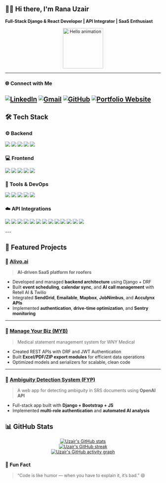 ## 🧑‍💻 Hi there, I'm **Rana Uzair**  
**Full-Stack Django & React Developer | API Integrator | SaaS Enthusiast**

<p align="center">
<img src="https://media.giphy.com/media/1fhj2FW0661V3Nb2Me/giphy.gif" width="130" alt="Hello animation">
</p>

---
### 🌐 Connect with Me
[![LinkedIn](https://img.shields.io/badge/LinkedIn-0077B5?style=for-the-badge&logo=linkedin&logoColor=white)](https://pk.linkedin.com/in/rana-uzair-983773279) 
[![Gmail](https://img.shields.io/badge/Email-D14836?style=for-the-badge&logo=gmail&logoColor=white)](mailto:ranauzair686@gmail.com)
[![GitHub](https://img.shields.io/badge/GitHub-171515?style=for-the-badge&logo=github&logoColor=white)](https://github.com/Ranauzair686)
[![Portfolio Website](https://img.shields.io/badge/Portfolio%20Website-00bcd4?style=for-the-badge&logo=google-chrome&logoColor=white)](https://ranauzair.netlify.app/)
---

## 🛠️ Tech Stack

### ⚙️ Backend
<p>
<img src="https://img.shields.io/badge/Python-3776AB?style=for-the-badge&logo=python&logoColor=white" />
<img src="https://img.shields.io/badge/Django-092E20?style=for-the-badge&logo=django&logoColor=white" />
<img src="https://img.shields.io/badge/DRF-ff1709?style=for-the-badge&logo=django&logoColor=white" />
<img src="https://img.shields.io/badge/MySQL-005C84?style=for-the-badge&logo=mysql&logoColor=white" />
<img src="https://img.shields.io/badge/SQLite-003B57?style=for-the-badge&logo=sqlite&logoColor=white" />
</p>

### 💻 Frontend
<p>
<img src="https://img.shields.io/badge/React-20232A?style=for-the-badge&logo=react&logoColor=61DAFB" />
<img src="https://img.shields.io/badge/JavaScript-F7DF1E?style=for-the-badge&logo=javascript&logoColor=000" />
<img src="https://img.shields.io/badge/HTML5-E34F26?style=for-the-badge&logo=html5&logoColor=white" />
<img src="https://img.shields.io/badge/CSS3-1572B6?style=for-the-badge&logo=css3&logoColor=white" />
<img src="https://img.shields.io/badge/Bootstrap-563D7C?style=for-the-badge&logo=bootstrap&logoColor=white" />
</p>

### 🧩 Tools & DevOps
<p>
<img src="https://img.shields.io/badge/Git-F05032?style=for-the-badge&logo=git&logoColor=white" />
<img src="https://img.shields.io/badge/GitHub-171515?style=for-the-badge&logo=github&logoColor=white" />
<img src="https://img.shields.io/badge/Docker-2CA5E0?style=for-the-badge&logo=docker&logoColor=white" />
<img src="https://img.shields.io/badge/Sentry-362D59?style=for-the-badge&logo=sentry&logoColor=white" />
<img src="https://img.shields.io/badge/Postman-FF6C37?style=for-the-badge&logo=postman&logoColor=white" />
</p>

### ☁️ API Integrations
<p>
<img src="https://img.shields.io/badge/Google%20Calendar-4285F4?style=for-the-badge&logo=google-calendar&logoColor=white" />
<img src="https://img.shields.io/badge/Microsoft%20Calendar-0078D4?style=for-the-badge&logo=microsoft-outlook&logoColor=white" />
<img src="https://img.shields.io/badge/Mapbox-000000?style=for-the-badge&logo=mapbox&logoColor=white" />
<img src="https://img.shields.io/badge/Acculynx-FFB400?style=for-the-badge&logo=roofing&logoColor=white" />
<img src="https://img.shields.io/badge/JobNimbus-1D4ED8?style=for-the-badge&logo=cloud&logoColor=white" />
<img src="https://img.shields.io/badge/Housecall%20Pro-2E8B57?style=for-the-badge&logo=homeadvisor&logoColor=white" />
<img src="https://img.shields.io/badge/Smarty-FF6F00?style=for-the-badge&logo=smartthings&logoColor=white" />
<img src="https://img.shields.io/badge/SendGrid-0085CA?style=for-the-badge&logo=sendgrid&logoColor=white" />
<img src="https://img.shields.io/badge/Emailable-009688?style=for-the-badge&logo=email&logoColor=white" />
<img src="https://img.shields.io/badge/Twilio-F22F46?style=for-the-badge&logo=twilio&logoColor=white" />
<img src="https://img.shields.io/badge/Retell%20AI-7E57C2?style=for-the-badge&logo=openai&logoColor=white" />
<img src="https://img.shields.io/badge/OpenAI-412991?style=for-the-badge&logo=openai&logoColor=white" />
<img src="https://img.shields.io/badge/Sentry-362D59?style=for-the-badge&logo=sentry&logoColor=white" />
</p>
---

## 🧠 Featured Projects

### 🔹 [Alivo.ai](http://alivo.ai)
> **AI-driven SaaS platform for roofers**

- Developed and managed **backend architecture** using Django + DRF  
- Built **event scheduling**, **calendar sync**, and **AI call management** with Retell AI & Twilio  
- Integrated **SendGrid**, **Emailable**, **Mapbox**, **JobNimbus**, and **Acculynx APIs**  
- Implemented **authentication**, **drive-time optimization**, and **Sentry monitoring**

---

### 🔹 [Manage Your Biz (MYB)](https://github.com/Ranauzair686)
> Medical statement management system for WNY Medical

- Created REST APIs with DRF and JWT Authentication  
- Built **Excel/PDF/ZIP export modules** for efficient data operations  
- Optimized models and serializers for scalable, clean code  

---

### 🔹 [Ambiguity Detection System (FYP)](https://github.com/Ranauzair686/FYP)
> A web app for detecting ambiguity in SRS documents using **OpenAI API**

- Full-stack app built with **Django + Bootstrap + JS**  
- Implemented **multi-role authentication** and **automated AI analysis**

## 📊 GitHub Stats

<p align="center">
  <a href="https://github.com/Ranauzair686">
    <img src="https://github-readme-stats.vercel.app/api?username=Ranauzair686&show_icons=true&theme=material-palenight&hide_rank=true" alt="Uzair's GitHub stats" />
  </a>
  <br/>
  <a href="https://github.com/Ranauzair686">
    <img src="https://github-readme-streak-stats.herokuapp.com?user=Ranauzair686&theme=material-palenight" alt="Uzair's GitHub streak" />
  </a>
  <br/>
  <a href="https://github.com/Ranauzair686">
    <img src="https://github-readme-activity-graph.vercel.app/graph?username=Ranauzair686&theme=material-palenight" alt="Uzair's GitHub activity graph" />
  </a>
</p>


### 🧩 Fun Fact
> “Code is like humor — when you have to explain it, it’s bad.” 😄

